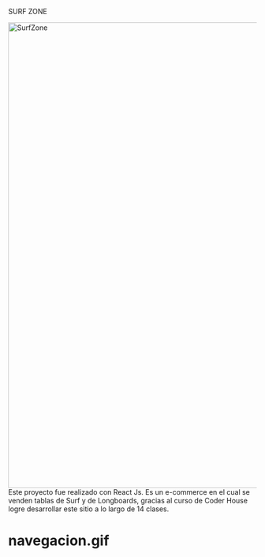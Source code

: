 SURF ZONE

<img width="944" alt="SurfZone" src="https://user-images.githubusercontent.com/105886081/196585324-03b187d2-4de4-4941-a65a-f4708cd3feb6.png">
Este proyecto fue realizado con React Js. Es un e-commerce en el cual se venden tablas de Surf y de Longboards, gracias al curso de Coder House logre desarrollar este sitio a lo largo de 14 clases.

# navegacion.gif

